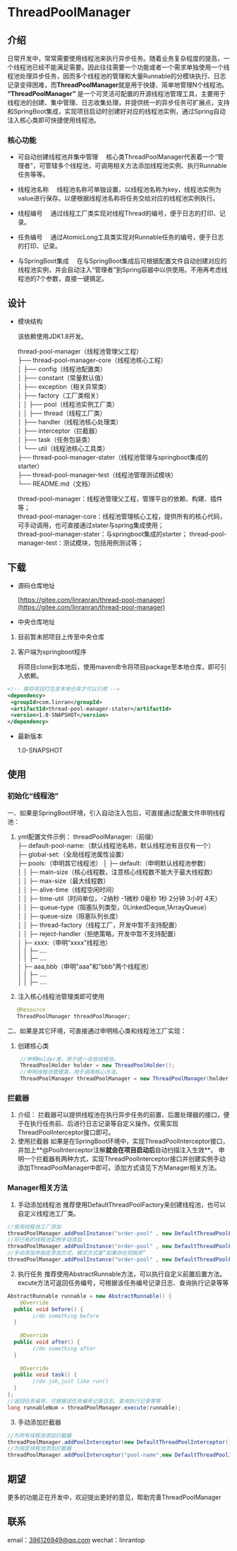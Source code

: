 
# ThreadPoolManager

## 介绍
日常开发中，常常需要使用线程池来执行异步任务。随着业务复杂程度的提高，一个线程池已经不能满足需要。因此往往需要一个功能或者一个需求单独使用一个线程池处理异步任务，因而多个线程池的管理和大量Runnable的分模块执行、日志记录变得困难，而**ThreadPoolManager**就是用于快捷、简单地管理N个线程池。
**“ThreadPoolManager”** 是一个可灵活可配置的开源线程池管理工具，主要用于线程池的创建、集中管理、日志收集处理，并提供统一的异步任务可扩展点，支持和SpringBoot集成，实现项目启动时创建好对应的线程池实例，通过Spring自动注入核心类即可快捷使用线程池。

### 核心功能

- 可自动创建线程池并集中管理
  &emsp;核心类ThreadPoolManager代表着一个“管理者”，可管辖多个线程池，可调用相关方法添加线程池实例、执行Runnable任务等等。

- 线程池名称
  &emsp;线程池名称可单独设置，以线程池名称为key，线程池实例为value进行保存。以便根据线程池名称将任务交给对应的线程池实例执行。

- 线程编号
  &emsp;通过线程工厂类实现对线程Thread的编号，便于日志的打印、记录。

- 任务编号
  &emsp;通过AtomicLong工具类实现对Runnable任务的编号，便于日志的打印、记录。

- 与SpringBoot集成
  &emsp;在与SpringBoot集成后可根据配置文件自动创建对应的线程池实例，并会自动注入“管理者”到Spring容器中以供使用。不用再考虑线程池的7个参数，直接一键搞定。

## 设计

- 模块结构

  该依赖使用JDK1.8开发。

  thread-pool-manager（线程池管理父工程）  
  ├── thread-pool-manager-core（线程池核心工程）  
  │ ├── config（线程池配置类）  
  │ ├── constant（常量默认值）  
  │ ├── exception（相关异常类）  
  │ ├── factory（工厂类相关）  
  │ │	├── pool（线程池实例工厂类）  
  │ │	├── thread（线程工厂类）  
  │ ├── handler（线程池核心处理类）  
  │ ├── interceptor（拦截器）  
  │ ├── task（任务包装类）  
  │ └── util（线程池核心工具类）  
  ├── thread-pool-manager-stater（线程池管理与springboot集成的starter）  
  ├── thread-pool-manager-test（线程池管理测试模块）  
  └── README.md（文档）

  thread-pool-manager：线程池管理父工程，管理平台的依赖、构建、插件等；  
  thread-pool-manager-core：线程池管理核心工程，提供所有的核心代码，可手动调用，也可直接通过stater与spring集成使用；  
  thread-pool-manager-stater：与springboot集成的starter；
  thread-pool-manager-test：测试模块，包括用例测试等；


## 下载

- 源码仓库地址

  [https://gitee.com/linranran/thread-pool-manager](https://gitee.com/linranran/thread-pool-manager)

- 中央仓库地址

1. 目前暂未把项目上传至中央仓库

2. 客户端为springboot程序

   将项目clone到本地后，使用maven命令将项目package至本地仓库，即可引入依赖。
```xml
<!-- 需将项目打包至本地仓库才可以引用 -->
<dependency>  
 <groupId>com.linran</groupId>  
 <artifactId>thread-pool-manager-stater</artifactId>  
 <version>1.0-SNAPSHOT</version>  
</dependency>
```

- 最新版本

  1.0-SNAPSHOT

## 使用

### 初始化“线程池”

一、如果是SpringBoot环境，引入自动注入包后，可直接通过配置文件申明线程池：

1. yml配置文件示例：
   threadPoolManager:（前缀）  
   ├─ default-pool-name:（默认线程池名称，默认线程池有且仅有一个）  
   ├─ global-set:（全局线程池属性设置）  
   ├─ pools:（申明其它线程池）
   │ ├─ default:（申明默认线程池参数）  
   │ │	├─ main-size（核心线程数，注意核心线程数不能大于最大线程数）  
   │ │	├─ max-size（最大线程数）  
   │ │	├─ alive-time（线程空闲时间）  
   │ │	├─ time-util（时间单位，-2纳秒 -1微秒 0毫秒 1秒 2分钟 3小时 4天）  
   │ │	├─ queue-type（阻塞队列类型，0LinkedDeque,1ArrayQueue）  
   │ │	├─ queue-size（阻塞队列长度）  
   │ │	├─ thread-factory（线程工厂，开发中暂不支持配置）  
   │ │	├─ reject-handler（拒绝策略，开发中暂不支持配置）  
   │ ├─ xxxx:（申明“xxxx”线程池）    
   │ │	├─ ....  
   │ │	├─ ....  
   │ ├─ aaa,bbb（申明"aaa"和"bbb"两个线程池）    
   │ │	├─ ....  
   │ │	├─ ....  

2. 注入核心线程池管理类即可使用
 ``` java
	@Resource  
	ThreadPoolManager threadPoolManager;
```

二、如果是其它环境，可直接通过申明核心类和线程池工厂实现：
1. 创建核心类
``` java
	//申明Holder类，用于统一存放线程池。
	ThreadPoolHolder holder = new ThreadPoolHolder();  
	//申明线程池管理类，用于调用核心方法。
	ThreadPoolManager threadPoolManager = new ThreadPoolManager(holder);
```
### 拦截器
1.	介绍：
      拦截器可以提供线程池在执行异步任务的前置、后置处理器的接口，便于在执行任务前、后进行日志记录等自定义操作。仅需实现ThreadPoolInterceptor接口即可。
2.	使用拦截器
      如果是在SpringBoot环境中，实现ThreadPoolInterceptor接口，并加上**@PoolInterceptor注解**就会在项目启动后**自动扫描注入生效**。
      申明一个拦截器有两种方式，实现ThreadPoolInterceptor接口并创建实例手动添加ThreadPoolManager中即可。添加方式请见下方Manager相关方法。



### Manager相关方法

1. 手动添加线程池
   推荐使用DefaultThreadPoolFactory来创建线程池，也可以自定义线程池工厂类。
``` java
//使用线程池工厂添加
threadPoolManager.addPoolInstance("order-pool" , new DefaultThreadPoolFactory("order-pool"));  
//将已有的线程池实例手动添加
threadPoolManager.addPoolInstance("order-pool" , new DefaultThreadPoolFactory("order-pool").createBasicThreadPoolInstance());  
//手动添加并指定添加方式，模式方式是“如果存在则抛弃”
threadPoolManager.addPoolInstance("order-pool" , new DefaultThreadPoolFactory("order-pool").createBasicThreadPoolInstance() , ThreadPoolAddType.ABANDON_IF_EXIST);
```


2. 执行任务
   推荐使用AbstractRunnable方法，可以执行自定义前置后置方法。excute方法可返回任务编号，可根据该任务编号记录日志、查询执行记录等等
``` java
AbstractRunnable runnable = new AbstractRunnable() {  
    @Override  
  public void before() {  
        //do something before  
  }  
  
    @Override  
  public void after() {  
        //do something after  
  }  
  
    @Override  
  public void task() {  
        //do job,just like run()  
  }  
};  
//返回任务编号，可根据该任务编号记录日志、查询执行记录等等
long runnableNum = threadPoolManager.execute(runnable);
```

3. 手动添加拦截器
``` java
//为所有线程池添加拦截器
threadPoolManager.addPoolInterceptor(new DefaultThreadPoolInterceptor());  
//为指定线程池添加拦截器
threadPoolManager.addPoolInterceptor("pool-name",new DefaultThreadPoolInterceptor());
```

## 期望


更多的功能正在开发中，欢迎提出更好的意见，帮助完善ThreadPoolManager

## 联系
email：386126949@qq.com
wechat：linrantop
